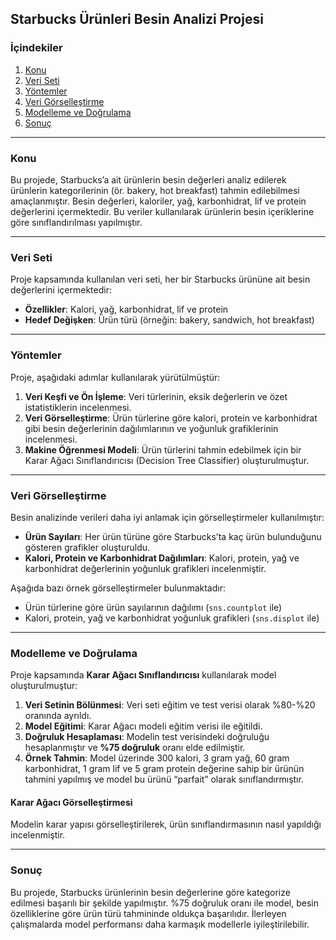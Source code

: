 ## Starbucks Ürünleri Besin Analizi Projesi

### İçindekiler
1. [Konu](#konu)
2. [Veri Seti](#veri-seti)
3. [Yöntemler](#yöntemler)
4. [Veri Görselleştirme](#veri-görselleştirme)
5. [Modelleme ve Doğrulama](#modelleme-ve-dogrulama)
6. [Sonuç](#sonuc)

---

### Konu
Bu projede, Starbucks’a ait ürünlerin besin değerleri analiz edilerek ürünlerin kategorilerinin (ör. bakery, hot breakfast) tahmin edilebilmesi amaçlanmıştır. Besin değerleri, kaloriler, yağ, karbonhidrat, lif ve protein değerlerini içermektedir. Bu veriler kullanılarak ürünlerin besin içeriklerine göre sınıflandırılması yapılmıştır.

---

### Veri Seti
Proje kapsamında kullanılan veri seti, her bir Starbucks ürününe ait besin değerlerini içermektedir:
- **Özellikler**: Kalori, yağ, karbonhidrat, lif ve protein
- **Hedef Değişken**: Ürün türü (örneğin: bakery, sandwich, hot breakfast)

---

### Yöntemler
Proje, aşağıdaki adımlar kullanılarak yürütülmüştür:
1. **Veri Keşfi ve Ön İşleme**: Veri türlerinin, eksik değerlerin ve özet istatistiklerin incelenmesi.
2. **Veri Görselleştirme**: Ürün türlerine göre kalori, protein ve karbonhidrat gibi besin değerlerinin dağılımlarının ve yoğunluk grafiklerinin incelenmesi.
3. **Makine Öğrenmesi Modeli**: Ürün türlerini tahmin edebilmek için bir Karar Ağacı Sınıflandırıcısı (Decision Tree Classifier) oluşturulmuştur.

---

### Veri Görselleştirme
Besin analizinde verileri daha iyi anlamak için görselleştirmeler kullanılmıştır:
- **Ürün Sayıları**: Her ürün türüne göre Starbucks’ta kaç ürün bulunduğunu gösteren grafikler oluşturuldu.
- **Kalori, Protein ve Karbonhidrat Dağılımları**: Kalori, protein, yağ ve karbonhidrat değerlerinin yoğunluk grafikleri incelenmiştir.

Aşağıda bazı örnek görselleştirmeler bulunmaktadır:
- Ürün türlerine göre ürün sayılarının dağılımı (`sns.countplot` ile)
- Kalori, protein, yağ ve karbonhidrat yoğunluk grafikleri (`sns.displot` ile)

---

### Modelleme ve Doğrulama
Proje kapsamında **Karar Ağacı Sınıflandırıcısı** kullanılarak model oluşturulmuştur:
1. **Veri Setinin Bölünmesi**: Veri seti eğitim ve test verisi olarak %80-%20 oranında ayrıldı.
2. **Model Eğitimi**: Karar Ağacı modeli eğitim verisi ile eğitildi.
3. **Doğruluk Hesaplaması**: Modelin test verisindeki doğruluğu hesaplanmıştır ve **%75 doğruluk** oranı elde edilmiştir.
4. **Örnek Tahmin**: Model üzerinde 300 kalori, 3 gram yağ, 60 gram karbonhidrat, 1 gram lif ve 5 gram protein değerine sahip bir ürünün tahmini yapılmış ve model bu ürünü “parfait” olarak sınıflandırmıştır.

#### Karar Ağacı Görselleştirmesi
Modelin karar yapısı görselleştirilerek, ürün sınıflandırmasının nasıl yapıldığı incelenmiştir.

---

### Sonuç
Bu projede, Starbucks ürünlerinin besin değerlerine göre kategorize edilmesi başarılı bir şekilde yapılmıştır. %75 doğruluk oranı ile model, besin özelliklerine göre ürün türü tahmininde oldukça başarılıdır. İlerleyen çalışmalarda model performansı daha karmaşık modellerle iyileştirilebilir. 

